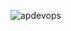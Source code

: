 ![apdevops](https://github.com/adinpilavdzija/adinpilavdzija/assets/65655945/edb63a8c-d5ca-40a2-9b24-de5ca95a513e)

<!--

### Hi there 👋

**adinpilavdzija/adinpilavdzija** is a ✨ _special_ ✨ repository because its `README.md` (this file) appears on your GitHub profile.

Here are some ideas to get you started:

- 🔭 I’m currently working on ...
- 🌱 I’m currently learning ...
- 👯 I’m looking to collaborate on ...
- 🤔 I’m looking for help with ...
- 💬 Ask me about ...
- 📫 How to reach me: ...
- 😄 Pronouns: ...
- ⚡ Fun fact: ...
-->
